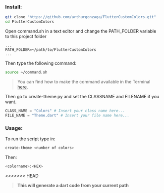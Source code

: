 ### Install: 
```bash
git clone "https://github.com/arthurgonzaga/FlutterCustomColors.git"
cd FlutterCustomColors
```
Open command.sh in a text editor and change the PATH_FOLDER variable to this project folder
```
...
PATH_FOLDER=~/path/to/FlutterCustomColors
...
```
Then type the following command:
```bash
source ~/command.sh
```
>You can find how to make the command available in the Terminal [here](https://medium.com/devnetwork/how-to-create-your-own-custom-terminal-commands-c5008782a78e#b79f).
>
Then go to create-theme.py and set the CLASSNAME and FILENAME if you want.

```python
CLASS_NAME = "Colors" # Insert your class name here...
FILE_NAME = "Theme.dart" # Insert your file name here...
```

### Usage:
To run the script type in:
```bash
create-theme <number of colors>
```

Then:
```bash
<colorname>:<HEX>
```
<<<<<<< HEAD
>**This will generate a dart code from your current path**
